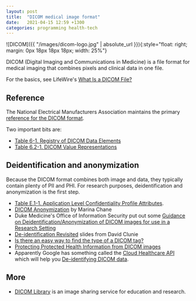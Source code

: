 ```yaml
---
layout: post
title:  "DICOM medical image format"
date:   2021-04-15 12:59 +1300
categories: programming health-tech
---
```


![DICOM]({{ "/images/dicom-logo.jpg" | absolute_url }}){:style="float: right; margin: 0px 18px 18px 18px; width: 25%"}

DICOM (Digital Imaging and Communications in Medicine) is a file format for medical imaging that combines pixels and clinical data in one file.

For the basics, see LifeWire's [What Is a DICOM File?][13]

## Reference

The National Electrical Manufacturers Association maintains the primary [reference for the DICOM format][1].

Two important bits are:

- [Table 6-1. Registry of DICOM Data Elements][2]
- [Table 6.2-1. DICOM Value Representations][3]


## Deidentification and anonymization

Because the DICOM format combines both image and data, they typically contain plenty of PII and PHI. For research purposes, deidentification and anonymization is the first step.

- [Table E.1-1. Application Level Confidentiality Profile Attributes][5].
- [DICOM Anonymization][6] by Marina Chane
- Duke Medicine's Office of Information Security put out some [Guidance on Deidentification/Anonymization of DICOM images for use in a Research Setting][7]
- [De-identification Revisited][10] slides from David Clunie
- [Is there an easy way to find the type of a DICOM tag?][8]
- [Protecting Protected Health Information from DICOM images][9]
- Apparently Google has something called the [Cloud Healthcare API][12] which will help you [De-identifying DICOM data][11].


## More

- [DICOM Library][4] is an image sharing service for education and research.



[1]: https://www.dicomstandard.org/current
[2]: http://dicom.nema.org/medical/dicom/current/output/chtml/part06/chapter_6.html
[3]: http://dicom.nema.org/medical/dicom/current/output/chtml/part05/sect_6.2.html#table_6.2-1
[4]: https://dicomlibrary.com/dicom/dicom-tags/
[5]: http://dicom.nema.org/medical/dicom/current/output/chtml/part15/chapter_E.html#table_E.1-1
[6]: https://www.imaios.com/en/Company/blog/DICOM-Anonymization
[7]: https://medschool.duke.edu/sites/medschool.duke.edu/files/field/attachments/Guidance%20for%20research%20DICOM%20images.pdf
[8]: https://stackoverflow.com/questions/58070145/is-there-an-easy-way-to-find-the-type-of-a-dicom-tag
[9]: https://stackoverflow.com/questions/30478768/protecting-protected-health-information-from-dicom-images
[10]: https://www.dclunie.com/papers/D2_1045_Clunie_Deidentification.pdf
[11]: https://cloud.google.com/healthcare/docs/how-tos/dicom-deidentify
[12]: https://cloud.google.com/healthcare
[13]: https://www.lifewire.com/dicom-file-2620657
